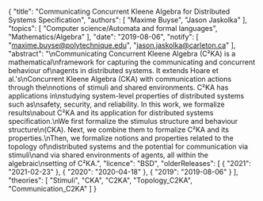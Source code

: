{
    "title": "Communicating Concurrent Kleene Algebra for Distributed Systems Specification",
    "authors": [
        "Maxime Buyse",
        "Jason Jaskolka"
    ],
    "topics": [
        "Computer science/Automata and formal languages",
        "Mathematics/Algebra"
    ],
    "date": "2019-08-06",
    "notify": [
        "maxime.buyse@polytechnique.edu",
        "jason.jaskolka@carleton.ca"
    ],
    "abstract": "\nCommunicating Concurrent Kleene Algebra (C²KA) is a mathematical\nframework for capturing the communicating and concurrent behaviour of\nagents in distributed systems. It extends Hoare et al.'s\nConcurrent Kleene Algebra (CKA) with communication actions through the\nnotions of stimuli and shared environments. C²KA has applications in\nstudying system-level properties of distributed systems such as\nsafety, security, and reliability. In this work, we formalize results\nabout C²KA and its application for distributed systems specification.\nWe first formalize the stimulus structure and behaviour structure\n(CKA). Next, we combine them to formalize C²KA and its properties.\nThen, we formalize notions and properties related to the topology of\ndistributed systems and the potential for communication via stimuli\nand via shared environments of agents, all within the algebraic\nsetting of C²KA.",
    "licence": "BSD",
    "olderReleases": [
        {
            "2021": "2021-02-23"
        },
        {
            "2020": "2020-04-18"
        },
        {
            "2019": "2019-08-06"
        }
    ],
    "theories": [
        "Stimuli",
        "CKA",
        "C2KA",
        "Topology_C2KA",
        "Communication_C2KA"
    ]
}